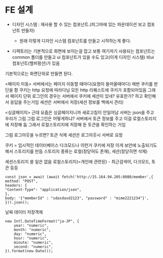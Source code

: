 # FE 설계

- 디자인 시스템 : 재사용 할 수 있는 컴포넌트.(피그마에 있는 파운데이션 보고 컴포넌트 만들자)

  - 원래 이렇게 디자인 시스템 컴포넌트를 만들고 시작하는게 좋다.

- 디렉토리는 기본적으로 화면에 보이는걸 잡고
  보통 여기저기 사용되는 컴포넌트는 common 폴더를 만들고
  ui 컴포넌트가 있을 수도 있고(이게 디자인 시스템) 비ui 컴포넌트(헬퍼펑션)가 있음

기본적으로는 화면단위로 만들면 된다.

<페이지 이동>
서버에서는 페이지 이동할 때마다(요청이 들어올때마다) 매번 쿠키를 판단을 함
쿠키는 http 요청에 따라다님 모든 http 리퀘스트에 쿠키가 포함되어있음
그래서 페이지 단위 로그인의 경우는 서버에서 쿠키에 세션이 있네? 유효한가? 하고 확인해서 응답을 주는거임
세션은 서버에서 저장(세션 정보를 백에서 관리)

<싱글페이지>
근데 요즘은 싱글페이지니까 새로고침이 안일어남
서버는 json을 주고 우리가 그림
그럼 로그인은 어떻게하냐? 서버에서 토큰 정보를 주고 이걸
로컬스토리지에 저장해 둠
그래서 로컬스토리지에 저장해 둔 토큰을 확인하는 거임

그럼 로그아웃을 누르면? 토큰 삭제
세션은 로그아웃시 서버로 요청

쿠키 = 임시적인 데이터베이스
다크모드나 이런거 쿠키에 저장
이게 보안에 노출되기도 해서 스토리지를 만듬
스토리지 종류는 로컬(창닫혀도 존재), 세션(창닫히면 삭제)

세션스토리지 쓸 일은 없음
로컬스토리지(=개인에 관련된) - 최근검색어, 다크모드, 토큰 등등

```
const json = await (await fetch('http://15.164.94.205:8080/member',{
method: "POST",
headers: {
"Content-Type": "application/json",
},
body: '{"memberId" : "sdasdasd2123", "password" : "mime2221234"}',
})).json();
```
날짜 데이터 저장객체
```
new Intl.DateTimeFormat("ja-JP", {
	year: "numeric",
	month: "numeric",
	day: "numeric",
	hour: "numeric",
	minute: "numeric",
	second: "numeric",
}).format(new Date());
```